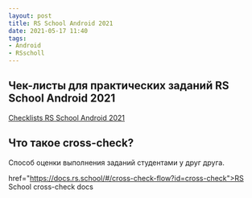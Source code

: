 ```yaml
---
layout: post
title: RS School Android 2021
date: 2021-05-17 11:40
tags:
- Android
- RSscholl
---
```

## Чек-листы для практических заданий RS School Android 2021

<a href="https://ziginsider.github.io/checklist/index.html">Checklists RS School Android 2021</a>

## Что такое cross-check?

Способ оценки выполнения заданий студентами у друг друга. 

href="https://docs.rs.school/#/cross-check-flow?id=cross-check">RS School cross-check docs</a>
